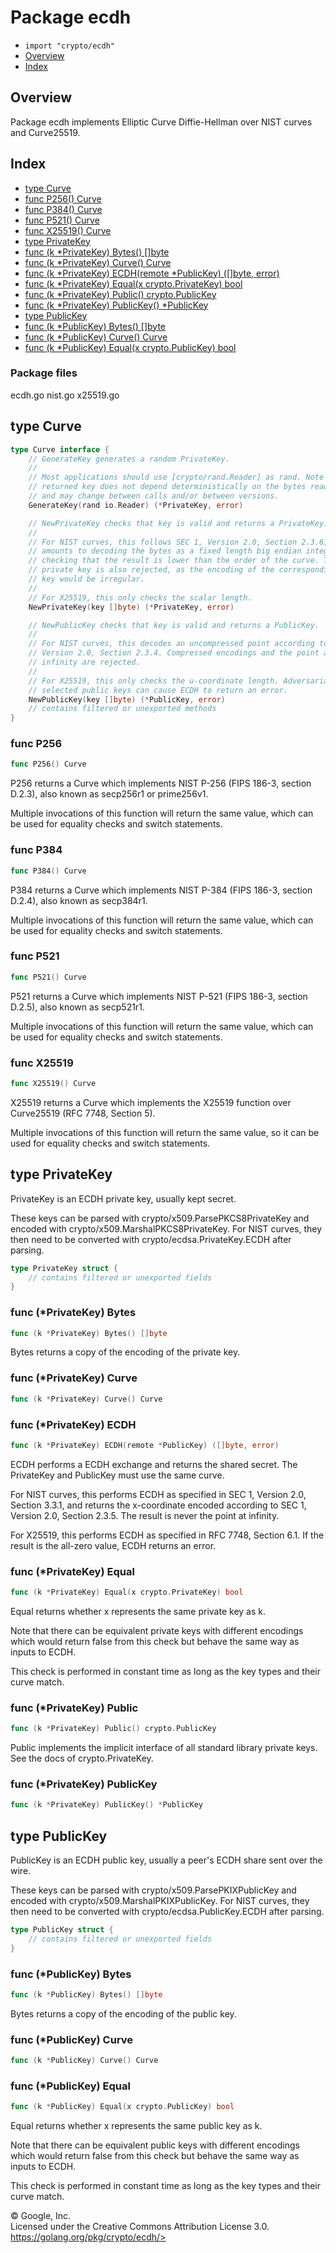 Package ecdh
============

-   `import "crypto/ecdh"`
-   [Overview](#pkg-overview)
-   [Index](#pkg-index)

Overview 
--------

Package ecdh implements Elliptic Curve Diffie-Hellman over NIST curves
and Curve25519.

Index 
-----

-   [type Curve](#Curve)
-   [func P256() Curve](#P256)
-   [func P384() Curve](#P384)
-   [func P521() Curve](#P521)
-   [func X25519() Curve](#X25519)
-   [type PrivateKey](#PrivateKey)
-   [func (k \*PrivateKey) Bytes() \[\]byte](#PrivateKey.Bytes)
-   [func (k \*PrivateKey) Curve() Curve](#PrivateKey.Curve)
-   [func (k \*PrivateKey) ECDH(remote \*PublicKey) (\[\]byte,
    error)](#PrivateKey.ECDH)
-   [func (k \*PrivateKey) Equal(x crypto.PrivateKey)
    bool](#PrivateKey.Equal)
-   [func (k \*PrivateKey) Public()
    crypto.PublicKey](#PrivateKey.Public)
-   [func (k \*PrivateKey) PublicKey()
    \*PublicKey](#PrivateKey.PublicKey)
-   [type PublicKey](#PublicKey)
-   [func (k \*PublicKey) Bytes() \[\]byte](#PublicKey.Bytes)
-   [func (k \*PublicKey) Curve() Curve](#PublicKey.Curve)
-   [func (k \*PublicKey) Equal(x crypto.PublicKey)
    bool](#PublicKey.Equal)

### Package files

ecdh.go nist.go x25519.go

type Curve 
-------------------------------------------

```go
type Curve interface {
    // GenerateKey generates a random PrivateKey.
    //
    // Most applications should use [crypto/rand.Reader] as rand. Note that the
    // returned key does not depend deterministically on the bytes read from rand,
    // and may change between calls and/or between versions.
    GenerateKey(rand io.Reader) (*PrivateKey, error)

    // NewPrivateKey checks that key is valid and returns a PrivateKey.
    //
    // For NIST curves, this follows SEC 1, Version 2.0, Section 2.3.6, which
    // amounts to decoding the bytes as a fixed length big endian integer and
    // checking that the result is lower than the order of the curve. The zero
    // private key is also rejected, as the encoding of the corresponding public
    // key would be irregular.
    //
    // For X25519, this only checks the scalar length.
    NewPrivateKey(key []byte) (*PrivateKey, error)

    // NewPublicKey checks that key is valid and returns a PublicKey.
    //
    // For NIST curves, this decodes an uncompressed point according to SEC 1,
    // Version 2.0, Section 2.3.4. Compressed encodings and the point at
    // infinity are rejected.
    //
    // For X25519, this only checks the u-coordinate length. Adversarially
    // selected public keys can cause ECDH to return an error.
    NewPublicKey(key []byte) (*PublicKey, error)
    // contains filtered or unexported methods
}
```

### func P256 

```go
func P256() Curve
```

P256 returns a Curve which implements NIST P-256 (FIPS 186-3, section
D.2.3), also known as secp256r1 or prime256v1.

Multiple invocations of this function will return the same value, which
can be used for equality checks and switch statements.

### func P384 

```go
func P384() Curve
```

P384 returns a Curve which implements NIST P-384 (FIPS 186-3, section
D.2.4), also known as secp384r1.

Multiple invocations of this function will return the same value, which
can be used for equality checks and switch statements.

### func P521 

```go
func P521() Curve
```

P521 returns a Curve which implements NIST P-521 (FIPS 186-3, section
D.2.5), also known as secp521r1.

Multiple invocations of this function will return the same value, which
can be used for equality checks and switch statements.

### func X25519 

```go
func X25519() Curve
```

X25519 returns a Curve which implements the X25519 function over
Curve25519 (RFC 7748, Section 5).

Multiple invocations of this function will return the same value, so it
can be used for equality checks and switch statements.

type PrivateKey 
------------------------------------------------

PrivateKey is an ECDH private key, usually kept secret.

These keys can be parsed with crypto/x509.ParsePKCS8PrivateKey and
encoded with crypto/x509.MarshalPKCS8PrivateKey. For NIST curves, they
then need to be converted with crypto/ecdsa.PrivateKey.ECDH after
parsing.

```go
type PrivateKey struct {
    // contains filtered or unexported fields
}
```

### func (\*PrivateKey) Bytes 

```go
func (k *PrivateKey) Bytes() []byte
```

Bytes returns a copy of the encoding of the private key.

### func (\*PrivateKey) Curve 

```go
func (k *PrivateKey) Curve() Curve
```

### func (\*PrivateKey) ECDH 

```go
func (k *PrivateKey) ECDH(remote *PublicKey) ([]byte, error)
```

ECDH performs a ECDH exchange and returns the shared secret. The
PrivateKey and PublicKey must use the same curve.

For NIST curves, this performs ECDH as specified in SEC 1, Version 2.0,
Section 3.3.1, and returns the x-coordinate encoded according to SEC 1,
Version 2.0, Section 2.3.5. The result is never the point at infinity.

For X25519, this performs ECDH as specified in RFC 7748, Section 6.1. If
the result is the all-zero value, ECDH returns an error.

### func (\*PrivateKey) Equal 

```go
func (k *PrivateKey) Equal(x crypto.PrivateKey) bool
```

Equal returns whether x represents the same private key as k.

Note that there can be equivalent private keys with different encodings
which would return false from this check but behave the same way as
inputs to ECDH.

This check is performed in constant time as long as the key types and
their curve match.

### func (\*PrivateKey) Public 

```go
func (k *PrivateKey) Public() crypto.PublicKey
```

Public implements the implicit interface of all standard library private
keys. See the docs of crypto.PrivateKey.

### func (\*PrivateKey) PublicKey 

```go
func (k *PrivateKey) PublicKey() *PublicKey
```

type PublicKey 
-----------------------------------------------

PublicKey is an ECDH public key, usually a peer\'s ECDH share sent over
the wire.

These keys can be parsed with crypto/x509.ParsePKIXPublicKey and encoded
with crypto/x509.MarshalPKIXPublicKey. For NIST curves, they then need
to be converted with crypto/ecdsa.PublicKey.ECDH after parsing.

```go
type PublicKey struct {
    // contains filtered or unexported fields
}
```

### func (\*PublicKey) Bytes 

```go
func (k *PublicKey) Bytes() []byte
```

Bytes returns a copy of the encoding of the public key.

### func (\*PublicKey) Curve 

```go
func (k *PublicKey) Curve() Curve
```

### func (\*PublicKey) Equal 

```go
func (k *PublicKey) Equal(x crypto.PublicKey) bool
```

Equal returns whether x represents the same public key as k.

Note that there can be equivalent public keys with different encodings
which would return false from this check but behave the same way as
inputs to ECDH.

This check is performed in constant time as long as the key types and
their curve match.

 
© Google, Inc.\
Licensed under the Creative Commons Attribution License 3.0.\
https://golang.org/pkg/crypto/ecdh/>

